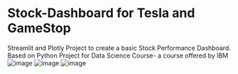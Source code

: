# Stock-Dashboard for Tesla and GameStop 
Streamlit and Plotly Project to create a basic Stock Performance Dashboard. Based on Python Project for Data Science Course- a course offered by IBM
![image](https://user-images.githubusercontent.com/70972199/161048965-6c0f94a3-775d-41ad-b144-f014df3bec6d.png)
![image](https://user-images.githubusercontent.com/70972199/161049425-77088c62-407d-4631-9e50-d081505c0e18.png)
![image](https://user-images.githubusercontent.com/70972199/161049028-05c31d05-a9e5-426b-844a-6848fbedceb8.png)

